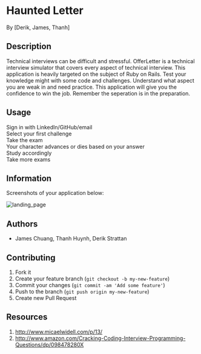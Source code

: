 # Haunted Letter

By [Derik, James, Thanh]

## Description

Technical interviews can be difficult and stressful.  OfferLetter is a technical interview simulator that covers every aspect of technical interview. This application is heavily targeted on the subject of Ruby on Rails. Test your knowledge might with some code and challenges. Understand what aspect you are weak in and need practice. This application will give you the confidence to win the job. Remember the seperation is in the preparation.

## Usage

Sign in with LinkedIn/GitHub/email<br>
Select your first challenge<br>
Take the exam<br>
Your character advances or dies based on your answer<br>
Study accordingly<br>
Take more exams<br>

## Information

Screenshots of your application below:

![landing_page]()

## Authors

* James Chuang, Thanh Huynh, Derik Strattan

## Contributing

1. Fork it
2. Create your feature branch (`git checkout -b my-new-feature`)
3. Commit your changes (`git commit -am 'Add some feature'`)
4. Push to the branch (`git push origin my-new-feature`)
5. Create new Pull Request

## Resources

1. http://www.micaelwidell.com/p/13/
2. http://www.amazon.com/Cracking-Coding-Interview-Programming-Questions/dp/098478280X
